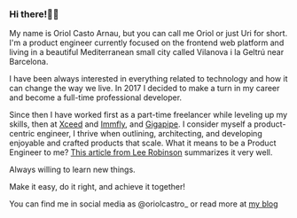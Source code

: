 ### Hi there!🙋‍♂️ 

My name is Oriol Casto Arnau, but you can call me Oriol or just Uri for short. I'm a product engineer currently focused on the frontend web platform and living in a beautiful Mediterranean small city called Vilanova i la Geltrú near Barcelona.

I have been always interested in everything related to technology and how it can change the way we live. In 2017 I decided to make a turn in my career and become a full-time professional developer.

Since then I have worked first as a part-time freelancer while leveling up my skills, then at [Xceed](https://xceed.me/) and [Immfly](https://immfly.com/), and [Gigapipe](https://www.gigapipe.com). I consider myself a product-centric engineer, I thrive when outlining, architecting, and developing enjoyable and crafted products that scale. What it means to be a Product Engineer to me? [This article from Lee Robinson](https://leerob.io/blog/product-engineers#what-are-product-engineer) summarizes it very well.

Always willing to learn new things.

Make it easy, do it right, and achieve it together!

You can find me in social media as @oriolcastro_ or read more at [my blog](https://www.oriolcastro.me/)
